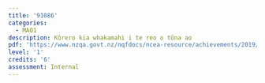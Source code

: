 ```yaml
---
title: '91086'
categories:
  - MAO1
description: Kōrero kia whakamahi i te reo o tōna ao
pdf: 'https://www.nzqa.govt.nz/nqfdocs/ncea-resource/achievements/2019/as91086.pdf'
level: '1'
credits: '6'
assessment: Internal
---
```


